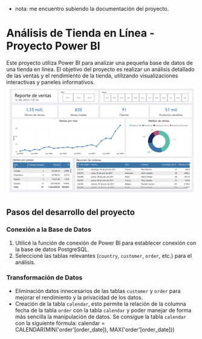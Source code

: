 - nota: me encuentro subiendo la documentación del proyecto.
# Análisis de Tienda en Línea - Proyecto Power BI

Este proyecto utiliza Power BI para analizar una pequeña base de datos de una tienda en línea. El objetivo del proyecto es realizar un 
análisis detallado de las ventas y el rendimiento de la tienda, utilizando visualizaciones interactivas y paneles informativos.
![Sales report.PNG](images%2FSales%20report.PNG)

## Pasos del desarrollo del proyecto

### Conexión a la Base de Datos

1. Utilicé la función de conexión de Power BI para establecer conexión con la base de datos PostgreSQL.
2. Seleccioné las tablas relevantes (`country`, `customer`, `order`, etc.) para el análisis.

### Transformación de Datos

- Eliminación datos innecesarios de las tablas `customer` y `order` para mejorar el rendimiento y la privacidad de los datos.
- Creación de la tabla `calendar`, esto permite la relación de la columna fecha de la tabla `order` con la tabla `calendar` y poder manejar de forma más sencilla la manipulación de datos. 
Se consigue la tabla `calendar` con la siguiente fórmula: calendar = CALENDAR(MIN('order'[order_date]), MAX('order'[order_date]))

